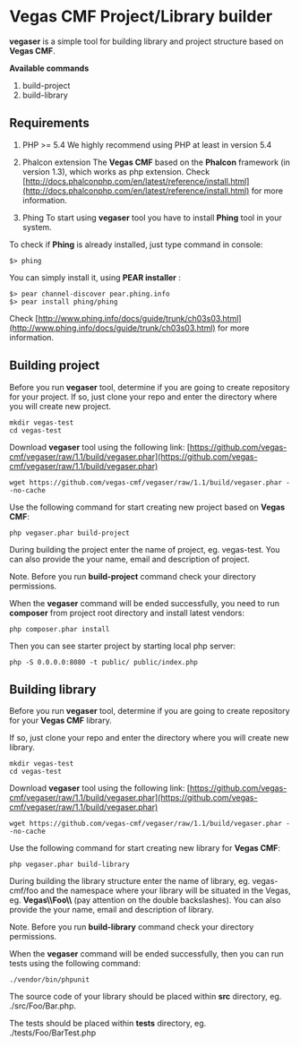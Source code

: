 Vegas CMF Project/Library builder
=========================

**vegaser** is a simple tool for building library and project structure based on **Vegas CMF**.

**Available commands**

1. build-project
2. build-library


Requirements
------------
1. PHP >= 5.4
We highly recommend using PHP at least in version 5.4

2. Phalcon extension
The **Vegas CMF** based on the **Phalcon** framework (in version 1.3), which works as php extension.
Check [http://docs.phalconphp.com/en/latest/reference/install.html](http://docs.phalconphp.com/en/latest/reference/install.html) for more information.

3. Phing
To start using **vegaser** tool you have to install **Phing** tool in your system.

To check if **Phing** is already installed, just type command in console:
```
$> phing
```

You can simply install it, using **PEAR installer** :
```
$> pear channel-discover pear.phing.info
$> pear install phing/phing
```

Check [http://www.phing.info/docs/guide/trunk/ch03s03.html](http://www.phing.info/docs/guide/trunk/ch03s03.html) for more information.


Building project
----------------
Before you run **vegaser** tool, determine if you are going to create repository for your project.
If so, just clone your repo and enter the directory where you will create new project.

```
mkdir vegas-test
cd vegas-test
```

Download **vegaser** tool using the following link: [https://github.com/vegas-cmf/vegaser/raw/1.1/build/vegaser.phar](https://github.com/vegas-cmf/vegaser/raw/1.1/build/vegaser.phar)
```
wget https://github.com/vegas-cmf/vegaser/raw/1.1/build/vegaser.phar --no-cache
```

Use the following command for start creating new project based on **Vegas CMF**:
```
php vegaser.phar build-project
```

During building the project enter the name of project, eg. vegas-test. You can also provide the your name, email and description of project.

Note. Before you run **build-project** command check your directory permissions.

When the **vegaser** command will be ended successfully, you need to run **composer** from project root directory and install
latest vendors:
```
php composer.phar install
```

Then you can see starter project by starting local php server:
```
php -S 0.0.0.0:8080 -t public/ public/index.php
```


Building library
----------------
Before you run **vegaser** tool, determine if you are going to create repository for your **Vegas CMF** library.

If so, just clone your repo and enter the directory where you will create new library.
```
mkdir vegas-test
cd vegas-test
```

Download **vegaser** tool using the following link: [https://github.com/vegas-cmf/vegaser/raw/1.1/build/vegaser.phar](https://github.com/vegas-cmf/vegaser/raw/1.1/build/vegaser.phar)
```
wget https://github.com/vegas-cmf/vegaser/raw/1.1/build/vegaser.phar --no-cache
```

Use the following command for start creating new library for **Vegas CMF**:
```
php vegaser.phar build-library
```

During building the library structure enter the name of library, eg. vegas-cmf/foo and the namespace where your library will be situated in the Vegas, eg. **Vegas\\\Foo\\\\** (pay attention on the double backslashes). You can also provide the your name, email and description of library.

Note. Before you run **build-library** command check your directory permissions.

When the **vegaser** command will be ended successfully, then you can run tests using the following command:
```
./vendor/bin/phpunit
```

The source code of your library should be placed within **src** directory, eg. ./src/Foo/Bar.php.

The tests should be placed within **tests** directory, eg. ./tests/Foo/BarTest.php